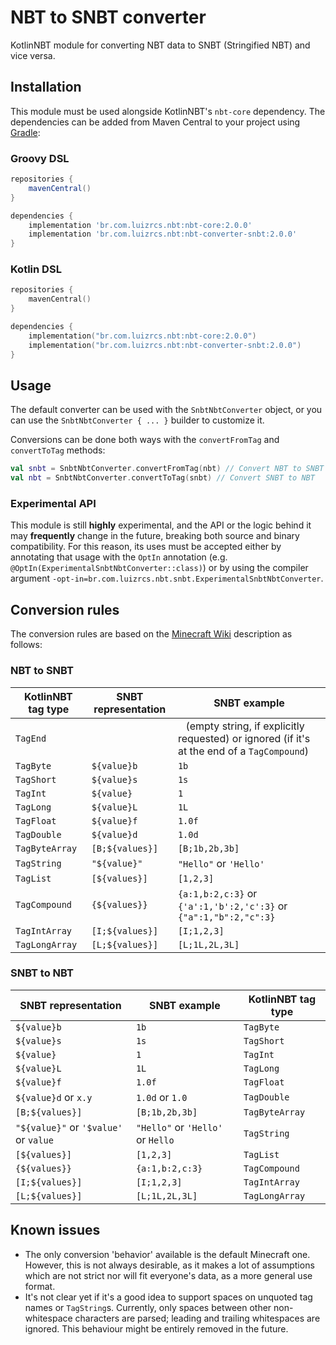 # NBT to SNBT converter

KotlinNBT module for converting NBT data to SNBT (Stringified NBT) and vice versa.

## Installation

This module must be used alongside KotlinNBT's `nbt-core` dependency. The dependencies can be added from Maven Central
to your project using [Gradle](https://gradle.org/):

### Groovy DSL

```groovy
repositories {
    mavenCentral()
}

dependencies {
    implementation 'br.com.luizrcs.nbt:nbt-core:2.0.0'
    implementation 'br.com.luizrcs.nbt:nbt-converter-snbt:2.0.0'
}
```

### Kotlin DSL

```kotlin
repositories {
    mavenCentral()
}

dependencies {
    implementation("br.com.luizrcs.nbt:nbt-core:2.0.0")
    implementation("br.com.luizrcs.nbt:nbt-converter-snbt:2.0.0")
}
```

###                               

## Usage

The default converter can be used with the `SnbtNbtConverter` object, or you can use the `SnbtNbtConverter { ... }`
builder to customize it.

Conversions can be done both ways with the `convertFromTag` and `convertToTag` methods:

```kotlin
val snbt = SnbtNbtConverter.convertFromTag(nbt) // Convert NBT to SNBT
val nbt = SnbtNbtConverter.convertToTag(snbt) // Convert SNBT to NBT
```

### Experimental API

This module is still **highly** experimental, and the API or the logic behind it may **frequently** change in the
future, breaking both source and binary compatibility. For this reason, its uses must be accepted either by annotating
that usage with the `OptIn` annotation (e.g. `@OptIn(ExperimentalSnbtNbtConverter::class)`) or by using the compiler
argument `-opt-in=br.com.luizrcs.nbt.snbt.ExperimentalSnbtNbtConverter`.

## Conversion rules

The conversion rules are based on the [Minecraft Wiki][Minecraft Wiki] description as follows:

### NBT to SNBT

| KotlinNBT tag type | SNBT representation | SNBT example                                                                                   |
|--------------------|---------------------|------------------------------------------------------------------------------------------------|
| `TagEnd`           | ` `                 | ` ` (empty string, if explicitly requested) or ignored (if it's at the end of a `TagCompound`) |
| `TagByte`          | `${value}b`         | `1b`                                                                                           |
| `TagShort`         | `${value}s`         | `1s`                                                                                           |
| `TagInt`           | `${value}`          | `1`                                                                                            |
| `TagLong`          | `${value}L`         | `1L`                                                                                           |
| `TagFloat`         | `${value}f`         | `1.0f`                                                                                         |
| `TagDouble`        | `${value}d`         | `1.0d`                                                                                         |
| `TagByteArray`     | `[B;${values}]`     | `[B;1b,2b,3b]`                                                                                 |
| `TagString`        | `"${value}"`        | `"Hello"` or `'Hello'`                                                                         |
| `TagList`          | `[${values}]`       | `[1,2,3]`                                                                                      |
| `TagCompound`      | `{${values}}`       | `{a:1,b:2,c:3}` or `{'a':1,'b':2,'c':3}` or `{"a":1,"b":2,"c":3}`                              |
| `TagIntArray`      | `[I;${values}]`     | `[I;1,2,3]`                                                                                    |
| `TagLongArray`     | `[L;${values}]`     | `[L;1L,2L,3L]`                                                                                 |

### SNBT to NBT

| SNBT representation                   | SNBT example                      | KotlinNBT tag type |
|---------------------------------------|-----------------------------------|--------------------|
| `${value}b`                           | `1b`                              | `TagByte`          |
| `${value}s`                           | `1s`                              | `TagShort`         |
| `${value}`                            | `1`                               | `TagInt`           |
| `${value}L`                           | `1L`                              | `TagLong`          |
| `${value}f`                           | `1.0f`                            | `TagFloat`         |
| `${value}d` or `x.y`                  | `1.0d` or `1.0`                   | `TagDouble`        |
| `[B;${values}]`                       | `[B;1b,2b,3b]`                    | `TagByteArray`     |
| `"${value}"` or `'$value'` or `value` | `"Hello"` or `'Hello'` or `Hello` | `TagString`        |
| `[${values}]`                         | `[1,2,3]`                         | `TagList`          |
| `{${values}}`                         | `{a:1,b:2,c:3}`                   | `TagCompound`      |
| `[I;${values}]`                       | `[I;1,2,3]`                       | `TagIntArray`      |
| `[L;${values}]`                       | `[L;1L,2L,3L]`                    | `TagLongArray`     |

## Known issues

- The only conversion 'behavior' available is the default Minecraft one. However, this is not always
  desirable, as it makes a lot of assumptions which are not strict nor will fit everyone's data, as a more general use
  format.
- It's not clear yet if it's a good idea to support spaces on unquoted tag names or `TagString`s. Currently, only spaces
  between other non-whitespace characters are parsed; leading and trailing whitespaces are ignored. This behaviour might
  be entirely removed in the future.

[Minecraft Wiki]: https://minecraft.fandom.com/wiki/NBT_format#SNBT_format